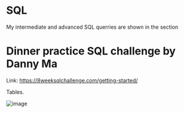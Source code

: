 # SQL
My intermediate and advanced SQL querries are shown in the section
# Dinner practice SQL challenge by Danny Ma

Link: https://8weeksqlchallenge.com/getting-started/

Tables.

![image](https://user-images.githubusercontent.com/107795987/229900115-017d6aae-9caf-46e8-96d2-d9953b4c9903.png)

